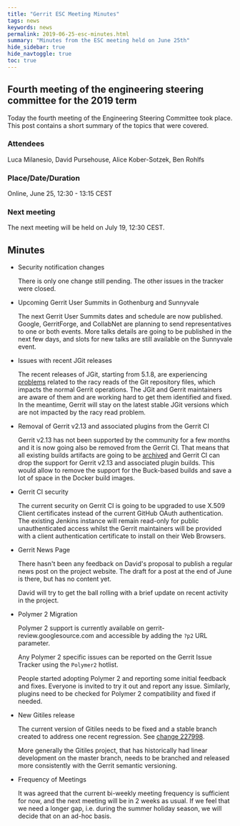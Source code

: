 ```yaml
---
title: "Gerrit ESC Meeting Minutes"
tags: news
keywords: news
permalink: 2019-06-25-esc-minutes.html
summary: "Minutes from the ESC meeting held on June 25th"
hide_sidebar: true
hide_navtoggle: true
toc: true
---
```


## Fourth meeting of the engineering steering committee for the 2019 term

Today the fourth meeting of the Engineering Steering Committee took
place. This post contains a short summary of the topics that were
covered.

### Attendees

Luca Milanesio, David Pursehouse, Alice Kober-Sotzek, Ben Rohlfs

### Place/Date/Duration

Online, June 25, 12:30 - 13:15 CEST

### Next meeting

The next meeting will be held on July 19, 12:30 CEST.

## Minutes

* Security notification changes

  There is only one change still pending. The other issues in the tracker
  were closed.

* Upcoming Gerrit User Summits in Gothenburg and Sunnyvale

  The next Gerrit User Summits dates and schedule are now published. Google,
  GerritForge, and CollabNet are planning to send representatives to one or
  both events. More talks details are going to be published in the next few
  days, and slots for new talks are still available on the Sunnyvale event.

* Issues with recent JGit releases

  The recent releases of JGit, starting from 5.1.8, are experiencing
  [problems](https://bugs.eclipse.org/bugs/show_bug.cgi?id=548188)
  related to the racy reads of the Git repository files, which impacts the
  normal Gerrit operations. The JGit and Gerrit maintainers are aware of them
  and are working hard to get them identified and fixed. In the meantime,
  Gerrit will stay on the latest stable JGit versions which are not impacted
  by the racy read problem.

* Removal of Gerrit v2.13 and associated plugins from the Gerrit CI

  Gerrit v2.13 has not been supported by the community for a few months and it
  is now going also be removed from the Gerrit CI. That means that all existing
  builds artifacts are going to be [archived](https://archive-ci.gerritforge.com/)
  and Gerrit CI can drop the support for Gerrit v2.13 and associated plugin builds.
  This would allow to remove the support for the Buck-based builds and save a lot
  of space in the Docker build images.

* Gerrit CI security

  The current security on Gerrit CI is going to be upgraded to use X.509 Client
  certificates instead of the current GitHub OAuth authentication. The existing
  Jenkins instance will remain read-only for public unauthenticated access whilst
  the Gerrit maintainers will be provided with a client authentication
  certificate to install on their Web Browsers.

* Gerrit News Page

  There hasn't been any feedback on David's proposal to publish a regular news
  post on the project website. The draft for a post at the end of June is there,
  but has no content yet.

  David will try to get the ball rolling with a brief update on recent activity
  in the project.

* Polymer 2 Migration

  Polymer 2 support is currently available on gerrit-review.googlesource.com and
  accessible by adding the `?p2` URL parameter.

  Any Polymer 2 specific issues can be reported on the Gerrit Issue Tracker using
  the `Polymer2` hotlist.

  People started adopting Polymer 2 and reporting some initial feedback and fixes.
  Everyone is invited to try it out and report any issue. Similarly, plugins need
  to be checked for Polymer 2 compatibility and fixed if needed.

* New Gitiles release

  The current version of Gitiles needs to be fixed and a stable branch created to
  address one recent regression. See
  [change 227998](https://gerrit-review.googlesource.com/c/gitiles/+/227998).

  More generally the Gitiles project, that has historically had linear development
  on the master branch, needs to be branched and released more consistently with
  the Gerrit semantic versioning.

* Frequency of Meetings

  It was agreed that the current bi-weekly meeting frequency is sufficient for
  now, and the next meeting will be in 2 weeks as usual. If we feel that we need
  a longer gap, i.e. during the summer holiday season, we will decide that on
  an ad-hoc basis.
